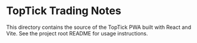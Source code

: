 # TopTick Trading Notes

This directory contains the source of the TopTick PWA built with React and Vite.
See the project root README for usage instructions.
